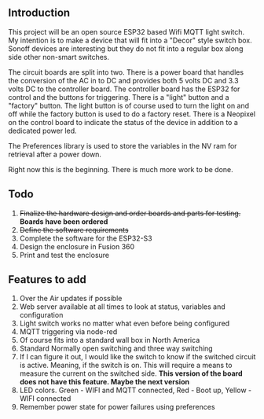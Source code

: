 ## Introduction
This project will be an open source ESP32 based Wifi MQTT light switch. My intention is to make a device that will fit into a "Decor" style switch box. Sonoff devices are interesting but they do not fit into a regular box along side other non-smart switches. 

The circuit boards are split into two. There is a power board that handles the conversion of the AC in to DC and provides both 5 volts DC and 3.3 volts DC to the controller board. The controller board has the ESP32 for control and the buttons for triggering. There is a "light" button and a "factory" button. The light button is of course used to turn the light on and off while the factory button is used to do a factory reset. There is a Neopixel on the control board to indicate the status of the device in addition to a dedicated power led.

The Preferences library is used to store the variables in the NV ram for retrieval after a power down.

Right now this is the beginning. There is much more work to be done.

## Todo
1. ~~Finalize the hardware design and order boards and parts for testing.~~ **Boards have been ordered**
2. ~~Define the software requirements~~
3. Complete the software for the ESP32-S3
4. Design the enclosure in Fusion 360
5. Print and test the enclosure

## Features to add
1. Over the Air updates if possible
2. Web server available at all times to look at status, variables and configuration
3. Light switch works no matter what even before being configured
4. MQTT triggering via node-red
5. Of course fits into a standard wall box in North America
6. Standard Normally open switching and three way switching
7. If I can figure it out, I would like the switch to know if the switched circuit is active. Meaning, if the switch is on. This will require a means to measure the current on the switched side. **This version of the board does not have this feature. Maybe the next version**
8. LED colors. Green - WIFI and MQTT connected, Red - Boot up, Yellow - WIFI connected
9. Remember power state for power failures using preferences

